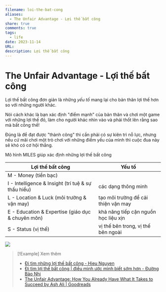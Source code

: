 ```yaml
---
filename: loi-the-bat-cong
aliases:
  - The Unfair Advantage - Lợi thế bất công
share: true
comments: true
tags:
  - life
date: 2023-11-14
URL: 
description: Lợi thế bất công
---
```

# The Unfair Advantage - Lợi thế bất công  
  
Lợi thế bất công đơn giản là những *yếu tố* mang lại cho bản thân lợi thế hơn so với những người khác.  
  
Nói cách khác là bạn xác định "điểm mạnh" của bản thân và chơi một game với những lợi thế đó, làm cho người khác nhìn vào và phải thốt lên rằng sao mà bất công thế!  
  
Đúng là để đạt được "thành công" thì cần phải có sự kiên trì nỗ lực, nhưng nếu cứ mãi chơi một trò chơi với những điểm yếu của mình thì cuộc đua này sẽ khó có cơ hội thắng.  
  
Mô hình MILES giúp xác định những lợi thế bất công  
  
| Lợi thế bất công                                    | Yếu tố                               |  
| --------------------------------------------------- | ------------------------------------ |  
| M - Money (tiền bạc)                                |                                      |  
| I - Intelligence & Insight (trí tuệ & sự thấu hiểu) | các dạng thông minh                  |  
| L - Location & Luck (môi trường & vận may)          | tạo môi trường để cải thiện vận may  |  
| E - Education & Expertise (giáo dục & chuyên môn)   | khả năng tiếp cận nguồn học liệu xịn |  
| S - Status (vị thế)                                 | vị thế bên trong, vị thế bên ngoài   |  
  
  
![](https://i.imgur.com/a2UFBlw.png)  
  
  
  
  
> [!Example] Xem thêm  
> - [Đi tìm những lợi thế bất công - Hieu Nguyen](https://www.youtube.com/watch?v=oHa9iwRBem8)  
> - [Đi tìm lợi thế bất công | điều mình ước mình biết sớm hơn - Đường Bảo Nhi](https://www.youtube.com/watch?v=3lTDATHoKzY)  
> - [The Unfair Advantage: How You Already Have What It Takes to Succeed by Ash Ali | Goodreads](https://www.goodreads.com/book/show/50714359-the-unfair-advantage)  
  
